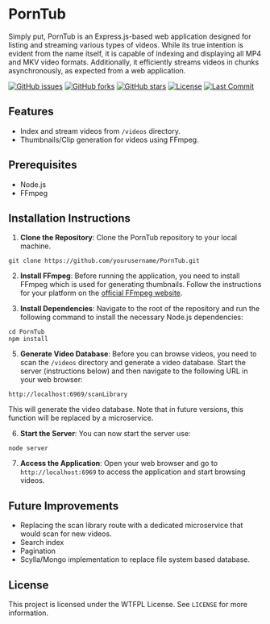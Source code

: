 # PornTub

Simply put, PornTub is an Express.js-based web application designed for listing and streaming various types of videos. While its true intention is evident from the name itself, it is capable of indexing and displaying all MP4 and MKV video formats. Additionally, it efficiently streams videos in chunks asynchronously, as expected from a web application.

[![GitHub issues](https://img.shields.io/github/issues/8qBITs/PornTub?style=flat&logo=github&color=blue)](https://github.com/8qBITs/PornTub/issues)
[![GitHub forks](https://img.shields.io/github/forks/8qBITs/PornTub?style=flat&logo=github&color=green)](https://github.com/8qBITs/PornTub/network)
[![GitHub stars](https://img.shields.io/github/stars/8qBITs/PornTub?style=flat&logo=github&color=yellow)](https://github.com/8qBITs/PornTub/stargazers)
[![License](https://img.shields.io/github/license/8qBITs/PornTub?style=flat&color=lightgrey)](https://github.com/8qBITs/PornTub/blob/master/LICENSE)
[![Last Commit](https://img.shields.io/github/last-commit/8qBITs/PornTub?style=flat&logo=git&color=brightgreen)](https://github.com/8qBITs/PornTub/commits/master)

## Features

- Index and stream videos from `/videos` directory.
- Thumbnails/Clip generation for videos using FFmpeg.

## Prerequisites

- Node.js
- FFmpeg

## Installation Instructions

1. **Clone the Repository**: Clone the PornTub repository to your local machine.

```git clone https://github.com/yourusername/PornTub.git```

2. **Install FFmpeg**: Before running the application, you need to install FFmpeg which is used for generating thumbnails. Follow the instructions for your platform on the [official FFmpeg website](https://ffmpeg.org/download.html).

3. **Install Dependencies**: Navigate to the root of the repository and run the following command to install the necessary Node.js dependencies:

 ```
 cd PornTub
 npm install
 ```

5. **Generate Video Database**: Before you can browse videos, you need to scan the `/videos` directory and generate a video database. Start the server (instructions below) and then navigate to the following URL in your web browser:

 ```
 http://localhost:6969/scanLibrary
 ```

This will generate the video database. Note that in future versions, this function will be replaced by a microservice.

6. **Start the Server**: You can now start the server use:

 ```
 node server
 ```

7. **Access the Application**: Open your web browser and go to `http://localhost:6969` to access the application and start browsing videos.

## Future Improvements

- Replacing the scan library route with a dedicated microservice that would scan for new videos.
- Search index
- Pagination
- Scylla/Mongo implementation to replace file system based database.

## License

This project is licensed under the WTFPL License. See `LICENSE` for more information.
